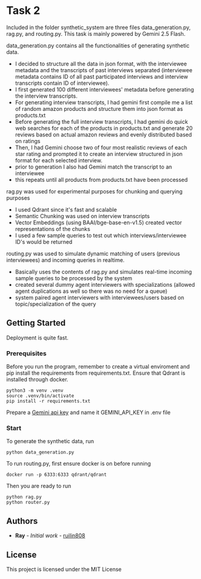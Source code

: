 # Task 2

Included in the folder synthetic_system are three files data_generation.py, rag.py, and routing.py.
This task is mainly powered by Gemini 2.5 Flash.

data_generation.py contains all the functionalities of generating synthetic data. 
- I decided to structure all the data in json format, with the interviewee metadata and the transcripts of past interviews separated (interviewee metadata contains ID of all past participated interviews and interview transcripts contain ID of interviewee). 
- I first generated 100 different interviewees' metadata before generating the interview transcripts.
- For generating interview transcripts, I had gemini first compile me a list of random amazon products and structure them into json format as products.txt
- Before generating the full interview transcripts, I had gemini do quick web searches for each of the products in products.txt and generate 20 reviews based on actual amazon reviews and evenly distributed based on ratings
- Then, I had Gemini choose two of four most realistic reviews of each star rating and prompted it to create an interview structured in json format for each selected interview.
- prior to generation I also had Gemini match the transcript to an interviewee
- this repeats until all products from products.txt have been processed

rag.py was used for experimental purposes for chunking and querying purposes
- I used Qdrant since it's fast and scalable
- Semantic Chunking was used on interview transcripts
- Vector Embeddings (using BAAI/bge-base-en-v1.5) created vector representations of the chunks
- I used a few sample queries to test out which interviews/interviewee ID's would be returned 

routing.py was used to simulate dynamic matching of users (previous interviewees) and incoming queries in realtime.
- Basically uses the contents of rag.py and simulates real-time incoming sample queries to be processed by the system
- created several dummy agent interviewers with specializations (allowed agent duplications as well so there was no need for a queue)
- system paired agent interviewers with interviewees/users based on topic/specialization of the query

## Getting Started

Deployment is quite fast.

### Prerequisites

Before you run the program, remember to create a virtual enviroment and pip install the requirements from requirements.txt.
Ensure that Qdrant is installed through docker.

```
python3 -m venv .venv
source .venv/bin/activate
pip install -r requirements.txt
```

Prepare a [Gemini api key](https://ai.google.dev/gemini-api/docs) and name it GEMINI_API_KEY in .env file

### Start

To generate the synthetic data, run
```
python data_generation.py
```
To run routing.py, first ensure docker is on before running
```
docker run -p 6333:6333 qdrant/qdrant
```
Then you are ready to run 
```
python rag.py
python router.py
```

## Authors

* **Ray** - *Initial work* - [ruilin808](https://github.com/ruilin808)


## License

This project is licensed under the MIT License
